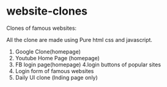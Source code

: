 # website-clones
Clones of famous websites:

All the clone are made using Pure html css and javascript.

1. Google Clone(homepage)
2. Youtube Home Page (homepage)
3. FB login page(homepage)
4.login buttons of popular sites
5. Login form of famous websites
6. Daily UI clone (lnding page only)
